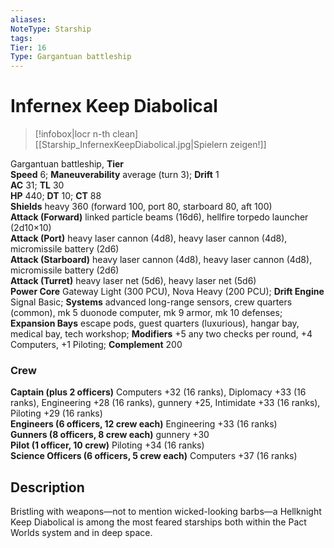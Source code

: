 ```yaml
---
aliases: 
NoteType: Starship
tags: 
Tier: 16
Type: Gargantuan battleship
---
```


# Infernex Keep Diabolical

> [!infobox|locr n-th clean]
>  [[Starship_InfernexKeepDiabolical.jpg|Spielern zeigen!]]
> 
Gargantuan battleship, **Tier**   
**Speed** 6; **Maneuverability** average (turn 3); **Drift** 1  
**AC** 31; **TL** 30  
**HP** 440; **DT** 10; **CT** 88  
**Shields** heavy 360 (forward 100, port 80, starboard 80, aft 100)  
**Attack (Forward)** linked particle beams (16d6), hellfire torpedo launcher (2d10×10)  
**Attack (Port)** heavy laser cannon (4d8), heavy laser cannon (4d8), micromissile battery (2d6)  
**Attack (Starboard)** heavy laser cannon (4d8), heavy laser cannon (4d8), micromissile battery (2d6)  
**Attack (Turret)** heavy laser net (5d6), heavy laser net (5d6)  
**Power Core** Gateway Light (300 PCU), Nova Heavy (200 PCU); **Drift Engine** Signal Basic; **Systems** advanced long-range sensors, crew quarters (common), mk 5 duonode computer, mk 9 armor, mk 10 defenses; **Expansion Bays** escape pods, guest quarters (luxurious), hangar bay, medical bay, tech workshop; **Modifiers** +5 any two checks per round, +4 Computers, +1 Piloting; **Complement** 200

### Crew

**Captain (plus 2 officers)** Computers +32 (16 ranks), Diplomacy +33 (16 ranks), Engineering +28 (16 ranks), gunnery +25, Intimidate +33 (16 ranks), Piloting +29 (16 ranks)  
**Engineers (6 officers, 12 crew each)** Engineering +33 (16 ranks)  
**Gunners (8 officers, 8 crew each)** gunnery +30  
**Pilot (1 officer, 10 crew)** Piloting +34 (16 ranks)  
**Science Officers (6 officers, 5 crew each)** Computers +37 (16 ranks)

## Description

Bristling with weapons—not to mention wicked-looking barbs—a Hellknight Keep Diabolical is among the most feared starships both within the Pact Worlds system and in deep space.

